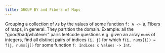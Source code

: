 ```yaml
---
title: GROUP BY and Fibers of Maps
---
```


Grouping a collection of `A`s by the values of some function `f: A -> B`.
Fibers of maps, in general.
They partition the domain.
Example: all the "good/bad/whatever" pairs leetcode questions e.g.
given an array `nums` of integers, find all distinct pairs of indices `(i, j)`
for which `f(i, nums[i]) = f(j, nums[j])` for some function `f: Indices x Values -> Int`.

